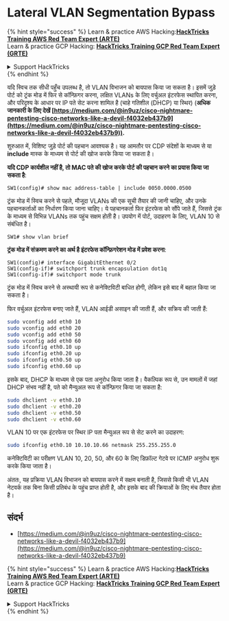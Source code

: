 # Lateral VLAN Segmentation Bypass

{% hint style="success" %}
Learn & practice AWS Hacking:<img src="/.gitbook/assets/arte.png" alt="" data-size="line">[**HackTricks Training AWS Red Team Expert (ARTE)**](https://training.hacktricks.xyz/courses/arte)<img src="/.gitbook/assets/arte.png" alt="" data-size="line">\
Learn & practice GCP Hacking: <img src="/.gitbook/assets/grte.png" alt="" data-size="line">[**HackTricks Training GCP Red Team Expert (GRTE)**<img src="/.gitbook/assets/grte.png" alt="" data-size="line">](https://training.hacktricks.xyz/courses/grte)

<details>

<summary>Support HackTricks</summary>

* Check the [**subscription plans**](https://github.com/sponsors/carlospolop)!
* **Join the** 💬 [**Discord group**](https://discord.gg/hRep4RUj7f) or the [**telegram group**](https://t.me/peass) or **follow** us on **Twitter** 🐦 [**@hacktricks\_live**](https://twitter.com/hacktricks\_live)**.**
* **Share hacking tricks by submitting PRs to the** [**HackTricks**](https://github.com/carlospolop/hacktricks) and [**HackTricks Cloud**](https://github.com/carlospolop/hacktricks-cloud) github repos.

</details>
{% endhint %}

यदि स्विच तक सीधी पहुँच उपलब्ध है, तो VLAN विभाजन को बायपास किया जा सकता है। इसमें जुड़े पोर्ट को ट्रंक मोड में फिर से कॉन्फ़िगर करना, लक्षित VLANs के लिए वर्चुअल इंटरफेस स्थापित करना, और परिदृश्य के आधार पर IP पते सेट करना शामिल है (चाहे गतिशील (DHCP) या स्थिर) (**अधिक जानकारी के लिए देखें [https://medium.com/@in9uz/cisco-nightmare-pentesting-cisco-networks-like-a-devil-f4032eb437b9](https://medium.com/@in9uz/cisco-nightmare-pentesting-cisco-networks-like-a-devil-f4032eb437b9)).**

शुरुआत में, विशिष्ट जुड़े पोर्ट की पहचान आवश्यक है। यह आमतौर पर CDP संदेशों के माध्यम से या **include** मास्क के माध्यम से पोर्ट की खोज करके किया जा सकता है।

**यदि CDP कार्यशील नहीं है, तो MAC पते की खोज करके पोर्ट की पहचान करने का प्रयास किया जा सकता है**:
```
SW1(config)# show mac address-table | include 0050.0000.0500
```
ट्रंक मोड में स्विच करने से पहले, मौजूदा VLANs की एक सूची तैयार की जानी चाहिए, और उनके पहचानकर्ताओं का निर्धारण किया जाना चाहिए। ये पहचानकर्ता फिर इंटरफेस को सौंपे जाते हैं, जिससे ट्रंक के माध्यम से विभिन्न VLANs तक पहुंच सक्षम होती है। उपयोग में पोर्ट, उदाहरण के लिए, VLAN 10 से संबंधित है।
```
SW1# show vlan brief
```
**ट्रंक मोड में संक्रमण करने का अर्थ है इंटरफेस कॉन्फ़िगरेशन मोड में प्रवेश करना**:
```
SW1(config)# interface GigabitEthernet 0/2
SW1(config-if)# switchport trunk encapsulation dot1q
SW1(config-if)# switchport mode trunk
```
ट्रंक मोड में स्विच करने से अस्थायी रूप से कनेक्टिविटी बाधित होगी, लेकिन इसे बाद में बहाल किया जा सकता है।

फिर वर्चुअल इंटरफेस बनाए जाते हैं, VLAN आईडी असाइन की जाती हैं, और सक्रिय की जाती हैं:
```bash
sudo vconfig add eth0 10
sudo vconfig add eth0 20
sudo vconfig add eth0 50
sudo vconfig add eth0 60
sudo ifconfig eth0.10 up
sudo ifconfig eth0.20 up
sudo ifconfig eth0.50 up
sudo ifconfig eth0.60 up
```
इसके बाद, DHCP के माध्यम से एक पता अनुरोध किया जाता है। वैकल्पिक रूप से, उन मामलों में जहां DHCP संभव नहीं है, पते को मैन्युअल रूप से कॉन्फ़िगर किया जा सकता है:
```bash
sudo dhclient -v eth0.10
sudo dhclient -v eth0.20
sudo dhclient -v eth0.50
sudo dhclient -v eth0.60
```
VLAN 10 पर एक इंटरफेस पर स्थिर IP पता मैन्युअल रूप से सेट करने का उदाहरण:
```bash
sudo ifconfig eth0.10 10.10.10.66 netmask 255.255.255.0
```
कनेक्टिविटी का परीक्षण VLAN 10, 20, 50, और 60 के लिए डिफ़ॉल्ट गेटवे पर ICMP अनुरोध शुरू करके किया जाता है।

अंततः, यह प्रक्रिया VLAN विभाजन को बायपास करने में सक्षम बनाती है, जिससे किसी भी VLAN नेटवर्क तक बिना किसी प्रतिबंध के पहुंच प्राप्त होती है, और इसके बाद की क्रियाओं के लिए मंच तैयार होता है।

## संदर्भ

* [https://medium.com/@in9uz/cisco-nightmare-pentesting-cisco-networks-like-a-devil-f4032eb437b9](https://medium.com/@in9uz/cisco-nightmare-pentesting-cisco-networks-like-a-devil-f4032eb437b9)

{% hint style="success" %}
Learn & practice AWS Hacking:<img src="/.gitbook/assets/arte.png" alt="" data-size="line">[**HackTricks Training AWS Red Team Expert (ARTE)**](https://training.hacktricks.xyz/courses/arte)<img src="/.gitbook/assets/arte.png" alt="" data-size="line">\
Learn & practice GCP Hacking: <img src="/.gitbook/assets/grte.png" alt="" data-size="line">[**HackTricks Training GCP Red Team Expert (GRTE)**<img src="/.gitbook/assets/grte.png" alt="" data-size="line">](https://training.hacktricks.xyz/courses/grte)

<details>

<summary>Support HackTricks</summary>

* Check the [**subscription plans**](https://github.com/sponsors/carlospolop)!
* **Join the** 💬 [**Discord group**](https://discord.gg/hRep4RUj7f) or the [**telegram group**](https://t.me/peass) or **follow** us on **Twitter** 🐦 [**@hacktricks\_live**](https://twitter.com/hacktricks\_live)**.**
* **Share hacking tricks by submitting PRs to the** [**HackTricks**](https://github.com/carlospolop/hacktricks) and [**HackTricks Cloud**](https://github.com/carlospolop/hacktricks-cloud) github repos.

</details>
{% endhint %}
